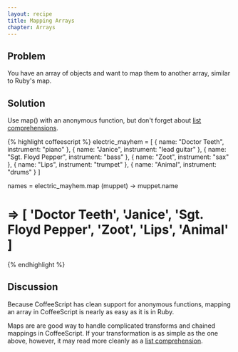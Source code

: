 ```yaml
---
layout: recipe
title: Mapping Arrays
chapter: Arrays
---
```

## Problem

You have an array of objects and want to map them to another array, similar to Ruby's map.

## Solution

Use map() with an anonymous function, but don't forget about <a href="/chapters/arrays/list-comprehensions">list comprehensions</a>.

{% highlight coffeescript %}
electric_mayhem = [ { name: "Doctor Teeth", instrument: "piano" },
                    { name: "Janice", instrument: "lead guitar" },
                    { name: "Sgt. Floyd Pepper", instrument: "bass" },
                    { name: "Zoot", instrument: "sax" },
                    { name: "Lips", instrument: "trumpet" },
                    { name: "Animal", instrument: "drums" } ]

names = electric_mayhem.map (muppet) -> muppet.name
# => [ 'Doctor Teeth', 'Janice', 'Sgt. Floyd Pepper', 'Zoot', 'Lips', 'Animal' ]
{% endhighlight %}

## Discussion

Because CoffeeScript has clean support for anonymous functions, mapping an array in CoffeeScript is nearly as easy as it is in Ruby.

Maps are are good way to handle complicated transforms and chained mappings in CoffeeScript. If your transformation is as simple as the one above, however, it may read more cleanly as a <a href="/chapters/arrays/list-comprehensions">list comprehension</a>.
